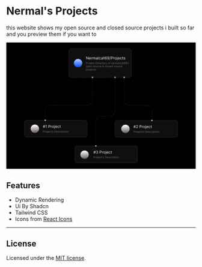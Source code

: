 # Nermal's Projects

this website shows my open source and closed source projects i built so far and you preview them if you want to

![ image ](header.png)

## Features

- Dynamic Rendering
- Ui By Shadcn
- Tailwind CSS
- Icons from [React Icons](http://react-icons.github.io/react-icons/)


---


## License

Licensed under the [MIT license](https://github.com/shadcn/ui/blob/main/LICENSE.md).

